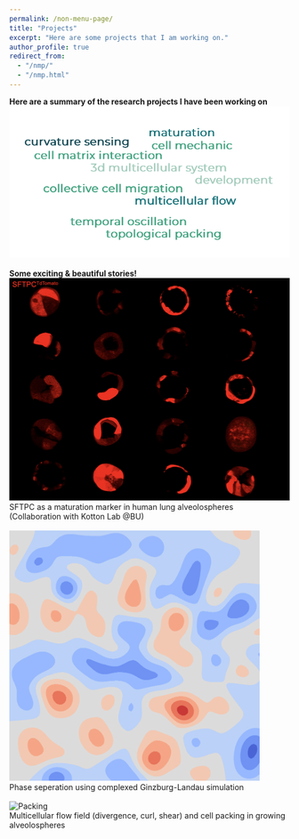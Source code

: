 ```yaml
---
permalink: /non-menu-page/
title: "Projects"
excerpt: "Here are some projects that I am working on."
author_profile: true
redirect_from: 
  - "/nmp/"
  - "/nmp.html"
---
```


**Here are a summary of the research projects I have been working on** <br/>
![Word Cloud](wordcloud.png) <br/>
<br/>
**Some exciting & beautiful stories!** <br/>
<img src="https://github.com/tang-wenhui/tang-wenhui.github.io/blob/master/_pages/SFTPC.png" width="550" height="400"/><br/>
SFTPC as a maturation marker in human lung alveolospheres <br/>
(Collaboration with Kotton Lab @BU) <br/>
<br/>
<img src="https://github.com/tang-wenhui/tang-wenhui.github.io/blob/master/_pages/CGL2D_simulation-alpha5-beta0.5_noise0.005.gif" width="450" height="450"/> <br/>
Phase seperation using complexed Ginzburg-Landau simulation<br/>
<br/>
![Packing](cover1_without_title.jpg) <br/>
Multicellular flow field (divergence, curl, shear) and cell packing in growing alveolospheres<br/>






